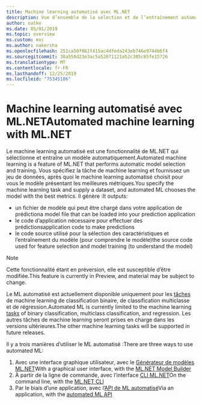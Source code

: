 ```yaml
---
title: Machine learning automatisé avec ML.NET
description: Vue d’ensemble de la sélection et de l’entraînement automatiques d’un modèle
author: natke
ms.date: 05/01/2019
ms.topic: overview
ms.custom: mvc
ms.author: nakersha
ms.openlocfilehash: 251ca50f062f415ac4dfeda243eb746e9744b6f4
ms.sourcegitcommit: 30a558d23e3ac5a52071121a52c305c85fe15726
ms.translationtype: MT
ms.contentlocale: fr-FR
ms.lasthandoff: 12/25/2019
ms.locfileid: "75345186"
---
```

# <a name="automated-machine-learning-with-mlnet"></a><span data-ttu-id="57f66-103">Machine learning automatisé avec ML.NET</span><span class="sxs-lookup"><span data-stu-id="57f66-103">Automated machine learning with ML.NET</span></span>

<span data-ttu-id="57f66-104">Le machine learning automatisé est une fonctionnalité de ML.NET qui sélectionne et entraîne un modèle automatiquement.</span><span class="sxs-lookup"><span data-stu-id="57f66-104">Automated machine learning is a feature of ML.NET that performs automatic model selection and training.</span></span> <span data-ttu-id="57f66-105">Vous spécifiez la tâche de machine learning et fournissez un jeu de données, après quoi le machine learning automatisé choisit pour vous le modèle présentant les meilleures métriques.</span><span class="sxs-lookup"><span data-stu-id="57f66-105">You specify the machine learning task and supply a dataset, and automated ML chooses the model with the best metrics.</span></span> <span data-ttu-id="57f66-106">Il génère :</span><span class="sxs-lookup"><span data-stu-id="57f66-106">It outputs:</span></span>

- <span data-ttu-id="57f66-107">un fichier de modèle qui peut être chargé dans votre application de prédiction</span><span class="sxs-lookup"><span data-stu-id="57f66-107">a model file that can be loaded into your prediction application</span></span>
- <span data-ttu-id="57f66-108">le code d’application nécessaire pour effectuer des prédictions</span><span class="sxs-lookup"><span data-stu-id="57f66-108">application code to make predictions</span></span>
- <span data-ttu-id="57f66-109">le code source utilisé pour la sélection des caractéristiques et l’entraînement du modèle (pour comprendre le modèle)</span><span class="sxs-lookup"><span data-stu-id="57f66-109">the source code used for feature selection and model training (to understand the model)</span></span>

> [!NOTE]
> <span data-ttu-id="57f66-110">Cette fonctionnalité étant en préversion, elle est susceptible d’être modifiée.</span><span class="sxs-lookup"><span data-stu-id="57f66-110">This feature is currently in Preview, and material may be subject to change.</span></span>

<span data-ttu-id="57f66-111">Le ML automatisé est actuellement disponible uniquement pour les [tâches](resources/tasks.md) de machine learning de classification binaire, de classification multiclasse et de régression.</span><span class="sxs-lookup"><span data-stu-id="57f66-111">Automated ML is currently limited to the machine learning [tasks](resources/tasks.md) of binary classification, multiclass classification, and regression.</span></span> <span data-ttu-id="57f66-112">Les autres tâches de machine learning seront prises en charge dans les versions ultérieures.</span><span class="sxs-lookup"><span data-stu-id="57f66-112">The other machine learning tasks will be supported in future releases.</span></span>

<span data-ttu-id="57f66-113">Il y a trois manières d’utiliser le ML automatisé :</span><span class="sxs-lookup"><span data-stu-id="57f66-113">There are three ways to use automated ML:</span></span>

1. <span data-ttu-id="57f66-114">Avec une interface graphique utilisateur, avec le [Générateur de modèles ML.NET](automate-training-with-model-builder.md)</span><span class="sxs-lookup"><span data-stu-id="57f66-114">With a graphical user interface, with the [ML.NET Model Builder](automate-training-with-model-builder.md)</span></span>
1. <span data-ttu-id="57f66-115">À partir de la ligne de commande, avec l’interface [CLI ML.NET](automate-training-with-cli.md)</span><span class="sxs-lookup"><span data-stu-id="57f66-115">On the command line, with the [ML.NET CLI](automate-training-with-cli.md)</span></span>
1. <span data-ttu-id="57f66-116">Par le biais d’une application, avec l’[API de ML automatisé](how-to-guides/how-to-use-the-automl-api.md)</span><span class="sxs-lookup"><span data-stu-id="57f66-116">Via an application, with the [automated ML API](how-to-guides/how-to-use-the-automl-api.md)</span></span>
